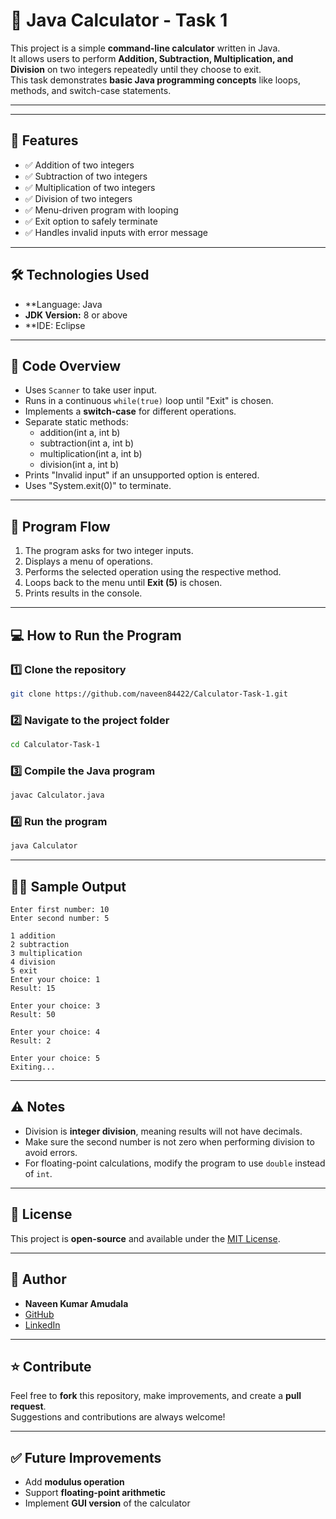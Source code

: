 # 🧮 Java Calculator - Task 1

This project is a simple **command-line calculator** written in Java.  
It allows users to perform **Addition, Subtraction, Multiplication, and Division** on two integers repeatedly until they choose to exit.  
This task demonstrates **basic Java programming concepts** like loops, methods, and switch-case statements.

---

---

## 🚀 Features

- ✅ Addition of two integers  
- ✅ Subtraction of two integers  
- ✅ Multiplication of two integers  
- ✅ Division of two integers  
- ✅ Menu-driven program with looping  
- ✅ Exit option to safely terminate  
- ✅ Handles invalid inputs with error message  

---

## 🛠️ Technologies Used

- **Language: Java  
- **JDK Version:** 8 or above  
- **IDE: Eclipse  

---

## 📝 Code Overview

- Uses `Scanner` to take user input.
- Runs in a continuous `while(true)` loop until "Exit" is chosen.
- Implements a **switch-case** for different operations.
- Separate static methods:
  - addition(int a, int b)
  - subtraction(int a, int b)
  - multiplication(int a, int b)
  - division(int a, int b)
- Prints "Invalid input" if an unsupported option is entered.
- Uses "System.exit(0)" to terminate.

---

## 🔑 Program Flow

1. The program asks for two integer inputs.
2. Displays a menu of operations.
3. Performs the selected operation using the respective method.
4. Loops back to the menu until **Exit (5)** is chosen.
5. Prints results in the console.

---

## 💻 How to Run the Program

### 1️⃣ Clone the repository
```bash
git clone https://github.com/naveen84422/Calculator-Task-1.git
```

### 2️⃣ Navigate to the project folder
```bash
cd Calculator-Task-1
```

### 3️⃣ Compile the Java program
```bash
javac Calculator.java
```

### 4️⃣ Run the program
```bash
java Calculator
```

---

## 🧑‍💻 Sample Output

```
Enter first number: 10
Enter second number: 5

1 addition
2 subtraction
3 multiplication
4 division
5 exit
Enter your choice: 1
Result: 15

Enter your choice: 3
Result: 50

Enter your choice: 4
Result: 2

Enter your choice: 5
Exiting...
```

---

## ⚠️ Notes

- Division is **integer division**, meaning results will not have decimals.
- Make sure the second number is not zero when performing division to avoid errors.
- For floating-point calculations, modify the program to use `double` instead of `int`.

---

## 📄 License

This project is **open-source** and available under the [MIT License](LICENSE).

---

## 👤 Author

- **Naveen Kumar Amudala**  
- [GitHub](https://github.com/naveen84422)  
- [LinkedIn](https://www.linkedin.com/in/naveen-kumar-amudala)

---

## ⭐ Contribute

Feel free to **fork** this repository, make improvements, and create a **pull request**.  
Suggestions and contributions are always welcome!

---

## ✅ Future Improvements

- Add **modulus operation**  
- Support **floating-point arithmetic**  
- Implement **GUI version** of the calculator  
